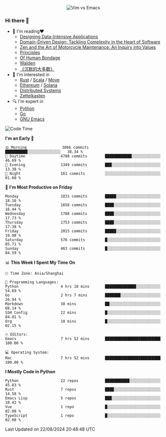 <p align="center">
    <img src="https://gist.githubusercontent.com/coldnight/e696baffb094e71c96cb302118878eae/raw/40ea5053a6f66cc65f90f437e4173497da225958/banner.gif" alt="Vim vs Emacs" />
</p>

### Hi there 👋

- 📖 I'm reading❤️
    + [Designing Data-Intensive Applications](https://www.oreilly.com/library/view/designing-data-intensive-applications/9781491903063/)
    + [Domain-Driven Design: Tackling Complexity in the Heart of Software](https://www.dddcommunity.org/book/evans_2003/)
    + [Zen and the Art of Motorcycle Maintenance: An Inquiry into Values](https://en.wikipedia.org/wiki/Zen_and_the_Art_of_Motorcycle_Maintenance)
    + [Principles](https://www.principles.com/)
    + [Of Human Bondage](https://en.wikipedia.org/wiki/Of_Human_Bondage)
    + [Walden](https://en.wikipedia.org/wiki/Walden)
    + [《沉默的大多数》](https://en.wikipedia.org/wiki/Silent_majority)
- 🌱 I'm interested in
    + [Rust](https://www.rust-lang.org/) / [Scala](https://www.scala-lang.org/) / [Move](https://github.com/move-language/move/)
    + [Ethereum](https://ethereum.org/en/) / [Solana](https://solana.com/)
	+ [Distributed Systems](https://www.linuxzen.com/notes/topics/20200320174417_%E5%88%86%E5%B8%83%E5%BC%8F/)
	+ [Zettelkasten](https://www.linuxzen.com/notes/notes/20220120080920-slip_box/)
- 🔍 I'm expert in
    + [Python](https://www.python.org/)
    + [Go](https://go.dev/)
    + [GNU Emacs](https://www.gnu.org/software/emacs/)

<!--START_SECTION:waka-->
![Code Time](http://img.shields.io/badge/Code%20Time-3%2C124%20hrs%2019%20mins-blue)

**I'm an Early 🐤** 

```text
🌞 Morning                3866 commits        ██████████░░░░░░░░░░░░░░░   38.34 % 
🌆 Daytime                4708 commits        ████████████░░░░░░░░░░░░░   46.69 % 
🌃 Evening                1349 commits        ███░░░░░░░░░░░░░░░░░░░░░░   13.38 % 
🌙 Night                  161 commits         ░░░░░░░░░░░░░░░░░░░░░░░░░   01.60 % 
```
📅 **I'm Most Productive on Friday** 

```text
Monday                   1831 commits        █████░░░░░░░░░░░░░░░░░░░░   18.16 % 
Tuesday                  1658 commits        ████░░░░░░░░░░░░░░░░░░░░░   16.44 % 
Wednesday                1788 commits        ████░░░░░░░░░░░░░░░░░░░░░   17.73 % 
Thursday                 1753 commits        ████░░░░░░░░░░░░░░░░░░░░░   17.38 % 
Friday                   2015 commits        █████░░░░░░░░░░░░░░░░░░░░   19.98 % 
Saturday                 576 commits         █░░░░░░░░░░░░░░░░░░░░░░░░   05.71 % 
Sunday                   463 commits         █░░░░░░░░░░░░░░░░░░░░░░░░   04.59 % 
```


📊 **This Week I Spent My Time On** 

```text
🕑︎ Time Zone: Asia/Shanghai

💬 Programming Languages: 
Python                   4 hrs 18 mins       ██████████████░░░░░░░░░░░   54.69 % 
Go                       2 hrs 7 mins        ███████░░░░░░░░░░░░░░░░░░   26.94 % 
Markdown                 38 mins             ██░░░░░░░░░░░░░░░░░░░░░░░   08.14 % 
SSH Config               22 mins             █░░░░░░░░░░░░░░░░░░░░░░░░   04.81 % 
Org                      10 mins             █░░░░░░░░░░░░░░░░░░░░░░░░   02.15 % 

🔥 Editors: 
Emacs                    7 hrs 52 mins       █████████████████████████   100.00 % 

💻 Operating System: 
Mac                      7 hrs 52 mins       █████████████████████████   100.00 % 
```

**I Mostly Code in Python** 

```text
Python                   22 repos            ███████████░░░░░░░░░░░░░░   45.83 % 
Rust                     7 repos             ████░░░░░░░░░░░░░░░░░░░░░   14.58 % 
Emacs Lisp               5 repos             ███░░░░░░░░░░░░░░░░░░░░░░   10.42 % 
Vue                      1 repo              █░░░░░░░░░░░░░░░░░░░░░░░░   02.08 % 
TypeScript               1 repo              █░░░░░░░░░░░░░░░░░░░░░░░░   02.08 % 
```




 Last Updated on 22/08/2024 20:48:48 UTC
<!--END_SECTION:waka-->
